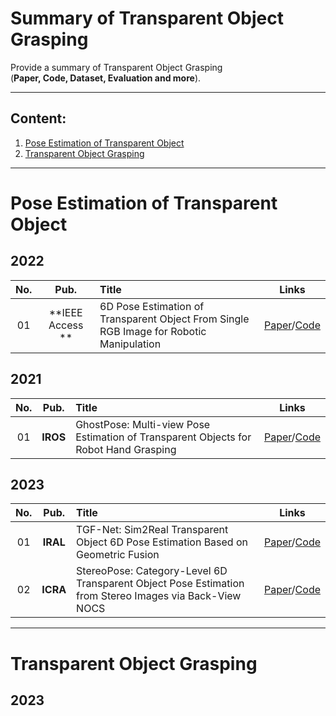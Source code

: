 # Summary of Transparent Object Grasping

Provide a summary of Transparent Object Grasping <br> 
(**Paper, Code, Dataset, Evaluation and more**). 

--------------------------------------------------------------------------------------

## Content:

1. <a href="#Pose Estimation of Transparent Object"> Pose Estimation of Transparent Object </a>
2. <a href="#Transparent Object Grasping"> Transparent Object Grasping </a>
--------------------------------------------------------------------------------------

# Pose Estimation of Transparent Object
## 2022
**No.** | **Pub.** | **Title** | **Links** 
:-: | :-: | :-  | :-: 
01 | **IEEE Access ** | 6D Pose Estimation of Transparent Object From Single RGB Image for Robotic Manipulation | [Paper](https://ieeexplore.ieee.org/document/9931681)/[Code]()

## 2021
**No.** | **Pub.** | **Title** | **Links** 
:-: | :-: | :-  | :-: 
01 | **IROS** | GhostPose: Multi-view Pose Estimation of Transparent Objects for Robot Hand Grasping | [Paper](https://ieeexplore.ieee.org/document/9636459)/[Code]()

## 2023
**No.** | **Pub.** | **Title** | **Links** 
:-: | :-: | :-  | :-: 
01 | **IRAL** | TGF-Net: Sim2Real Transparent Object 6D Pose Estimation Based on Geometric Fusion | [Paper](https://ieeexplore.ieee.org/document/10103597)/[Code]()
02 | **ICRA** | StereoPose: Category-Level 6D Transparent Object Pose Estimation from Stereo Images via Back-View NOCS | [Paper](https://ieeexplore.ieee.org/document/10160780)/[Code]()

--------------------------------------------------------------------------------------

# Transparent Object Grasping
## 2023


